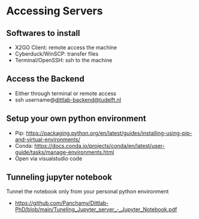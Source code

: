 # Accessing Servers

## Softwares to install
- X2GO Client: remote access the machine
- Cyberduck/WinSCP: transfer files
- Terminal/OpenSSH: ssh to the machine

## Access the Backend
- Either through terminal or remote access 
- ssh username@dittlab-backend@tudelft.nl


## Setup your own python environment
- Pip: https://packaging.python.org/en/latest/guides/installing-using-pip-and-virtual-environments/
- Conda: https://docs.conda.io/projects/conda/en/latest/user-guide/tasks/manage-environments.html
- Open via visualstudio code

## Tunneling jupyter notebook
Tunnel the notebook only from your personal python environment
- https://github.com/Panchamy/Dittlab-PhD/blob/main/Tuneling_Jupyter_server_-_Jupyter_Notebook.pdf
